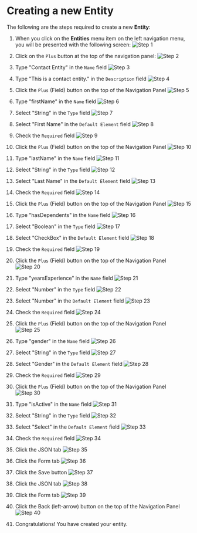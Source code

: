 # Creating a new Entity
The following are the steps required to create a new **Entity**:

1. When you click on the **Entities** menu item on the left navigation menu, you will be presented with the following screen:
  ![Step 1][1]

2. Click on the `Plus` button at the top of the navigation panel:
  ![Step 2][2]

3. Type "Contact Entity" in the `Name` field
  ![Step 3][3]

4. Type "This is a contact entity." in the `Description` field
  ![Step 4][4]

5. Click the `Plus` (Field) button on the top of the Navigation Panel
  ![Step 5][5]

6. Type "firstName" in the `Name` field
  ![Step 6][6]

7. Select "String" in the `Type` field
  ![Step 7][7]

8. Select "First Name" in the `Default Element` field
  ![Step 8][8]

9. Check the `Required` field
  ![Step 9][9]

10. Click the `Plus` (Field) button on the top of the Navigation Panel
  ![Step 10][10]

11. Type "lastName" in the `Name` field
  ![Step 11][11]

12. Select "String" in the `Type` field
  ![Step 12][12]

13. Select "Last Name" in the `Default Element` field
  ![Step 13][13]

14. Check the `Required` field
  ![Step 14][14]

15. Click the `Plus` (Field) button on the top of the Navigation Panel
  ![Step 15][15]

16. Type "hasDependents" in the `Name` field
  ![Step 16][16]

17. Select "Boolean" in the `Type` field
  ![Step 17][17]

18. Select "CheckBox" in the `Default Element` field
  ![Step 18][18]

19. Check the `Required` field
  ![Step 19][19]

20. Click the `Plus` (Field) button on the top of the Navigation Panel
  ![Step 20][20]

21. Type "yearsExperience" in the `Name` field
  ![Step 21][21]

22. Select "Number" in the `Type` field
  ![Step 22][22]

23. Select "Number" in the `Default Element` field
  ![Step 23][23]

24. Check the `Required` field
  ![Step 24][24]

25. Click the `Plus` (Field) button on the top of the Navigation Panel
  ![Step 25][25]

26. Type "gender" in the `Name` field
  ![Step 26][26]

27. Select "String" in the `Type` field
  ![Step 27][27]

28. Select "Gender" in the `Default Element` field
  ![Step 28][28]

29. Check the `Required` field
  ![Step 29][29]

30. Click the `Plus` (Field) button on the top of the Navigation Panel
  ![Step 30][30]

31. Type "isActive" in the `Name` field
  ![Step 31][31]

32. Select "String" in the `Type` field
  ![Step 32][32]

33. Select "Select" in the `Default Element` field
  ![Step 33][33]

34. Check the `Required` field
  ![Step 34][34]

35. Click the JSON tab
  ![Step 35][35]

36. Click the Form tab
  ![Step 36][36]

37. Click the Save button
  ![Step 37][37]

38. Click the JSON tab
  ![Step 38][38]

39. Click the Form tab
  ![Step 39][39]

40. Click the Back (left-arrow) button on the top of the Navigation Panel
  ![Step 40][40]

41. Congratulations! You have created your entity.



[1]: capture1.png
[2]: capture2.png
[3]: capture3.png
[4]: capture4.png
[5]: capture5.png
[6]: capture6.png
[7]: capture7.png
[8]: capture8.png
[9]: capture9.png
[10]: capture10.png
[11]: capture11.png
[12]: capture12.png
[13]: capture13.png
[14]: capture14.png
[15]: capture15.png
[16]: capture16.png
[17]: capture17.png
[18]: capture18.png
[19]: capture19.png
[20]: capture20.png
[21]: capture21.png
[22]: capture22.png
[23]: capture23.png
[24]: capture24.png
[25]: capture25.png
[26]: capture26.png
[27]: capture27.png
[28]: capture28.png
[29]: capture29.png
[30]: capture30.png
[31]: capture31.png
[32]: capture32.png
[33]: capture33.png
[34]: capture34.png
[35]: capture35.png
[36]: capture36.png
[37]: capture37.png
[38]: capture38.png
[39]: capture39.png
[40]: capture40.png
[41]: capture41.png